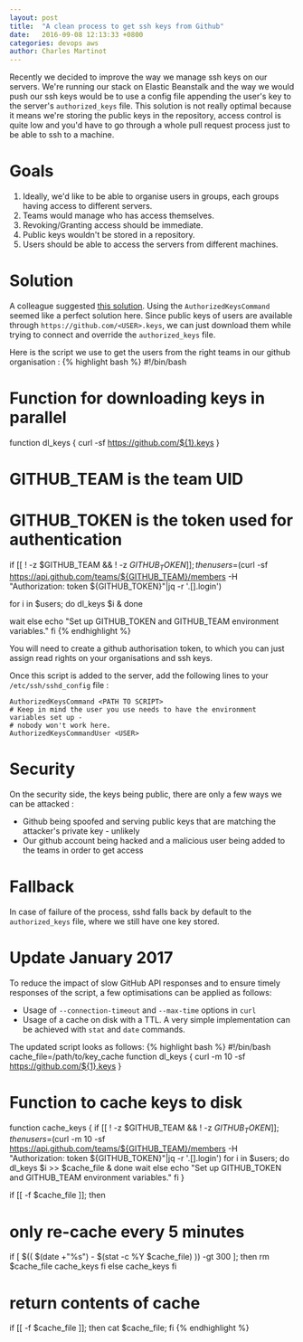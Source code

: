 ```yaml
---
layout: post
title:  "A clean process to get ssh keys from Github"
date:   2016-09-08 12:13:33 +0800
categories: devops aws
author: Charles Martinot
---
```

Recently we decided to improve the way we manage ssh keys on our servers. We're running our stack on Elastic Beanstalk and the way we would push our ssh keys would be to use a config file appending the user's key to the server's `authorized_keys` file. This solution is not really optimal because it means we're storing the public keys in the repository, access control is quite low and you'd have to go through a whole pull request process just to be able to ssh to a machine.

# Goals
1. Ideally, we'd like to be able to organise users in groups, each groups having access to different servers. 
2. Teams would manage who has access themselves. 
3. Revoking/Granting access should be immediate. 
4. Public keys wouldn't be stored in a repository.
5. Users should be able to access the servers from different machines.

# Solution
A colleague suggested [this solution][better-ssh]. Using the `AuthorizedKeysCommand` seemed like a perfect solution here. Since public keys of users are available through `https://github.com/<USER>.keys`, we can just download them while trying to connect and override the `authorized_keys` file. 

Here is the script we use to get the users from the right teams in our github organisation : 
{% highlight bash %}
#!/bin/bash

# Function for downloading keys in parallel
function dl_keys {
  curl -sf https://github.com/${1}.keys
}

# GITHUB_TEAM is the team UID 
# GITHUB_TOKEN is the token used for authentication
if [[ ! -z $GITHUB_TEAM && ! -z $GITHUB_TOKEN ]]; then
  users=$(curl -sf https://api.github.com/teams/${GITHUB_TEAM}/members -H "Authorization: token ${GITHUB_TOKEN}"|jq -r '.[].login')

  for i in $users; do
    dl_keys $i &
  done

  wait
else
  echo "Set up GITHUB_TOKEN and GITHUB_TEAM environment variables."
fi
{% endhighlight %}

You will need to create a github authorisation token, to which you can just assign read rights on your organisations and ssh keys.

Once this script is added to the server, add the following lines to your `/etc/ssh/sshd_config` file :
```
AuthorizedKeysCommand <PATH TO SCRIPT>
# Keep in mind the user you use needs to have the environment variables set up -
# nobody won't work here.
AuthorizedKeysCommandUser <USER>
```

# Security 
On the security side, the keys being public, there are only a few ways we can be attacked : 
- Github being spoofed and serving public keys that are matching the attacker's private key - unlikely
- Our github account being hacked and a malicious user being added to the teams in order to get access 

# Fallback 
In case of failure of the process, sshd falls back by default to the `authorized_keys` file, where we still have one key stored.

# Update January 2017

To reduce the impact of slow GitHub API responses and to ensure timely responses of the script, a few optimisations can be applied as follows:

- Usage of `--connection-timeout` and `--max-time` options in `curl`
- Usage of a cache on disk with a TTL. A very simple implementation can be
  achieved with `stat` and `date` commands.

The updated script looks as follows:
{% highlight bash %}
#!/bin/bash
cache_file=/path/to/key_cache
function dl_keys {
  curl -m 10 -sf https://github.com/${1}.keys
}

# Function to cache keys to disk
function cache_keys {
  if [[ ! -z $GITHUB_TEAM && ! -z $GITHUB_TOKEN ]]; then
    users=$(curl -m 10 -sf https://api.github.com/teams/${GITHUB_TEAM}/members -H "Authorization: token ${GITHUB_TOKEN}"|jq -r '.[].login')
    for i in $users; do
      dl_keys $i >> $cache_file &
    done
    wait
  else
    echo "Set up GITHUB_TOKEN and GITHUB_TEAM environment variables."
  fi
}

if [[ -f $cache_file ]]; then
  # only re-cache every 5 minutes
  if [ $(( $(date +"%s") - $(stat -c %Y $cache_file) )) -gt 300 ]; then
    rm $cache_file
    cache_keys
  fi
else
  cache_keys
fi
# return contents of cache
if [[ -f $cache_file ]]; then cat $cache_file; fi
{% endhighlight %}

[better-ssh]: https://gist.github.com/sivel/c68f601137ef9063efd7
